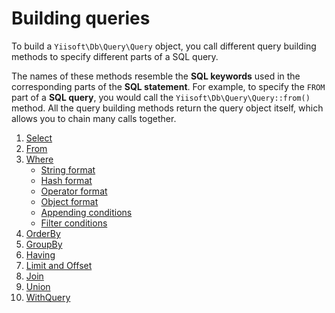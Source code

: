 # Building queries

To build a `Yiisoft\Db\Query\Query` object, you call different query building methods to specify different parts
of a SQL query.

The names of these methods resemble the **SQL keywords** used in the corresponding parts of the **SQL statement**.
For example, to specify the `FROM` part of a **SQL query**, you would call the `Yiisoft\Db\Query\Query::from()` method.
All the query building methods return the query object itself, which allows you to chain many calls together.

1. [Select](/docs/en/query/select.md)
2. [From](/docs/en/query/from.md)
3. [Where](/docs/en/query/where.md)
   - [String format](/docs/en/query/where.md#string-format)
   - [Hash format](/docs/en/query/where.md#hash-format)
   - [Operator format](/docs/en/query/where.md#operator-format)
   - [Object format](/docs/en/query/where.md#object-format)
   - [Appending conditions](/docs/en/query/where.md#appending-conditions)
   - [Filter conditions](/docs/en/query/where.md#filter-conditions)
4. [OrderBy](/docs/en/query/order-by.md)
5. [GroupBy](/docs/en/query/group-by.md)
6. [Having](/docs/en/query/having.md)
7. [Limit and Offset](/docs/en/query/limit-and-offset.md)
8. [Join](/docs/en/query/join.md)
9. [Union](/docs/en/query/union.md)
10. [WithQuery](/docs/en/query/with-query.md)
